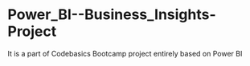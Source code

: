 # Power_BI--Business_Insights-Project
It is a part of Codebasics Bootcamp project entirely based on Power BI
